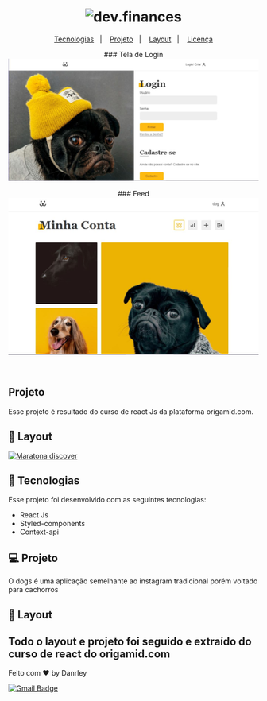 <h1 align="center">
  <img alt="dev.finances" title="dev.finances" src="./assets/logo.svg" width="220px" />
</h1>

<p align="center">
  <a href="#-tecnologias">Tecnologias</a>&nbsp;&nbsp;&nbsp;|&nbsp;&nbsp;&nbsp;
  <a href="#-projeto">Projeto</a>&nbsp;&nbsp;&nbsp;|&nbsp;&nbsp;&nbsp;
  <a href="#-layout">Layout</a>&nbsp;&nbsp;&nbsp;|&nbsp;&nbsp;&nbsp;
  <a href="#memo-licença">Licença</a>
</p>

<p align="center">
  ### Tela de Login
 <img src="./src/assets/foto01.JPG" />
</p>

<p align="center">
  ### Feed
 <img src="./src/assets/foto02.JPG" />
</p>

<br>

## Projeto
Esse projeto é resultado do curso de react Js da plataforma origamid.com. 

## 🎨 Layout

<a align="center" href="https://www.linkedin.com/feed/update/urn:li:activity:6784565836750323712/">
    <img alt="Maratona discover" src=https://img.shields.io/badge/-LinkedIn-blue?style=flat-square&logo=Linkedin&logoColor=white&link=https://www.linkedin.com/in/david-santos-a482041b2/">
</a>

<br>


## 🚀 Tecnologias

Esse projeto foi desenvolvido com as seguintes tecnologias:

- React Js
- Styled-components
- Context-api

## 💻 Projeto

O dogs é uma aplicação semelhante ao instagram tradicional porém voltado para cachorros

## 🔖 Layout

Todo o layout e projeto foi seguido e extraído do curso de react do origamid.com
---

Feito com ♥ by Danrley 

  [![Gmail Badge](https://img.shields.io/badge/-Gmail-c14438?style=flat-square&logo=Gmail&logoColor=white&link=mailto:danrleypow@gmail.com)](mailto:danrleypow@gmail.com)


